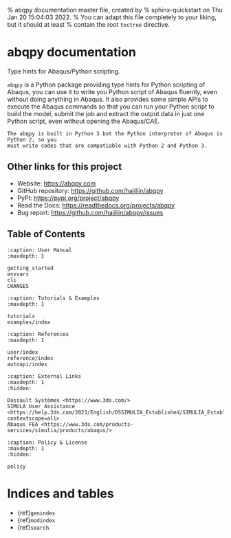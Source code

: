 % abqpy documentation master file, created by
% sphinx-quickstart on Thu Jan 20 15:04:03 2022.
% You can adapt this file completely to your liking, but it should at least
% contain the root `toctree` directive.

# abqpy documentation

Type hints for Abaqus/Python scripting.

`abqpy` is a Python package providing type hints for Python scripting of Abaqus, you can
use it to write you Python script of Abaqus fluently, even without doing anything in Abaqus.
It also provides some simple APIs to execute the Abaqus commands so that you can run your
Python script to build the model, submit the job and extract the output data in just one
Python script, even without opening the Abaqus/CAE.

```{note}
The abqpy is built in Python 3 but the Python interpreter of Abaqus is Python 2, so you
must write codes that are compatiable with Python 2 and Python 3.
```

## Other links for this project

- Website: <https://abqpy.com>
- GitHub repository: <https://github.com/haiiliin/abqpy>
- PyPI: <https://pypi.org/project/abqpy>
- Read the Docs: <https://readthedocs.org/projects/abqpy>
- Bug report: <https://github.com/haiiliin/abqpy/issues>

## Table of Contents

```{toctree}
:caption: User Manual
:maxdepth: 1

getting_started
envvars
cli
CHANGES
```

```{toctree}
:caption: Tutorials & Examples
:maxdepth: 1

tutorials
examples/index
```

```{toctree}
:caption: References
:maxdepth: 1

user/index
reference/index
autoapi/index
```

```{toctree}
:caption: External Links
:maxdepth: 1
:hidden:

Dassault Systèmes <https://www.3ds.com/>
SIMULA User Assistance <https://help.3ds.com/2023/English/DSSIMULIA_Established/SIMULIA_Established_FrontmatterMap/DSDocHome.htm?contextscope=all>
Abaqus FEA <https://www.3ds.com/products-services/simulia/products/abaqus/>
```

```{toctree}
:caption: Policy & License
:maxdepth: 1
:hidden:

policy
```

# Indices and tables

- {ref}`genindex`
- {ref}`modindex`
- {ref}`search`

